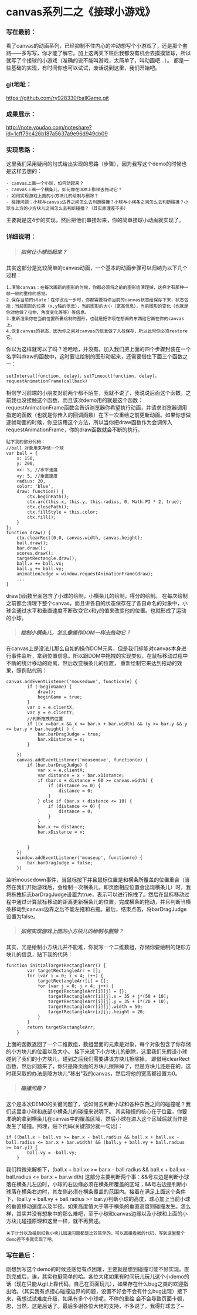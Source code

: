 # canvas系列二之《接球小游戏》
### 写在最前：
看了canvas的动画系列，已经抑制不住内心的冲动想写个小游戏了，还是那个套路——多写写，你才能了解它。加上这两天下班后我都没有机会去摸摸篮球，所以就写了个接球的小游戏（准确的说不能叫游戏，太简单了，叫动画吧...）。
    都是一些基础的实现，有时间你也可以试试，废话说到这里，我们开始吧。
### git地址：
https://github.com/ry928330/ballGame.git
### 成果展示：
http://note.youdao.com/noteshare?id=1cff79c426b187a5637a9e96d949cb09
### 实现思路：
这里我们采用疑问的句式给出实现的思路（步骤），因为我写这个demo的时候也是这样去想的：
    
```
- canvas上画一个小球，如何动起来？
- canvas上画一个横条儿，如何像在DOM上那样去拖动它？
- 如何实现游戏上面的小方块儿的绘制与删除？
- 碰撞问题：小球与canvas边界之间怎么去判断碰撞？小球与小横条之间怎么去判断碰撞？小球与上方的小方块儿之间怎么去判断碰撞？（其实原理差不多）
```

主要就是这4步的实现，然后把他们串接起来，你的简单接球小动画就实现了。
### 详细说明：
> ##### 如何让小球动起来？
其实这部分是比较简单的canvas动画，一个基本的动画步骤可以归纳为以下几个过程：

```
1.清除canvas：在每次画新的图形的时候，你都必须将之前的图形给清理掉，这样才有那种一帧一帧的重绘的感觉。
2.保存当前的state：在你没走一步时，你都需要将你当前的canvas状态给保存下来，状态包括：当前图形的位置（x,y轴的信息），当前图形的大小（宽高信息），当前图形的变化（也就是你对他做了拉伸，角度变化等等）等信息。
3.重新渲染你在当前位置所要绘制的图形，也就是把你现在想画的东西给它画在你的canvas上。
4.恢复canvas的状态，因为你之间对canvas的信息做了入栈保存，所以此时你必须restore它。
```
你以为这样就可以了吗？哈哈哈，并没有。加入我们把上面的四个步骤封装在一个名字叫draw的函数中，这时要让绘制的图形动起来，还需要借住下面三个函数之一：
    
```
setInterval(function, delay)，setTimeout(function, delay)，requestAnimationFrame(callback)
```
相信学习前端的小朋友对前两个都不陌生，我就不说了，我说说后面这个函数，之前我也没接触这个函数，而且该次demo用的就是这个函数：requestAnimationFrame函数会告诉浏览器你希望执行动画，并请求浏览器调用指定的函数（也就是你传入的回调函数）在下一次重绘之前更新动画。如果你想做逐帧动画的时候，你应该用这个方法，所以当你把draw函数作为会调传入requestAnimationFrame，你的draw函数就会不断的执行。
    
    贴下我的部分代码：
    //ball 对象用来存储一个球
	var ball = {
		x: 150,
		y: 200,
		vx: 5, //水平速度
		vy: 5, //垂直速度
		radius: 20,
		color: 'blue',
		draw: function() {
			ctx.beginPath();
			ctx.arc(this.x, this.y, this.radius, 0, Math.PI * 2, true);
			ctx.closePath();
			ctx.fillStyle = this.color;
			ctx.fill();
		}
	};
    function draw() {
		ctx.clearRect(0,0, canvas.width, canvas.height);
    	ball.draw();
    	bar.draw();
    	scores.draw();
    	targetRectangle.draw();
		ball.x += ball.vx;
		ball.y += ball.vy;
		animationJudge = window.requestAnimationFrame(draw);
		...
	}
draw()函数里面包含了小球的绘制，小横条儿的绘制，得分的绘制。
	在每次绘制之前都会清理下整个canvas，而且讲各自的状态保存在了各自命名的对象中，小球会通过水平和垂直速度不断改变它x和y的值来改变他的位置。也就形成了运动的小球。

> ##### 绘制小横条儿，怎么像操作DOM一样去拖动它？
在canvas上是没法儿那么自如的操作DOM元素，但是我们却能对canvas本身进行事件监听，拿到位置信息。所以跟DOM中拖拽的实现类似，在鼠标移动过程中不断的统计移动的距离，然后改变横条儿的位置，
    重新绘制它来达到拖动的效果，照例贴代码：
    
```
canvas.addEventListener('mousedown', function(e) {
		if (!beginGame) {
			draw();
			beginGame = true;
		}
		var x = e.clientX;
		var y = e.clientY;
		//判断拖拽的位置
		if ((x >=bar.x && x <= bar.x + bar.width) && (y >= bar.y && y <= bar.y + bar.height) ) {
			bar.barDragJudge = true;
			bar.xDistance = x;
		}

	})
	canvas.addEventListener('mousemove', function(e) {
		if (bar.barDragJudge) {
			var x = e.clientX;
			var distance = x - bar.xDistance;
			if (bar.x + distance + 60 >= canvas.width) {
				if (distance >= 0) {
					distance = 0;
				}
			} else if (bar.x + distance <= 10) {
				if (distance <= 0) {
					distance = 0;
				}
			}
			bar.x += distance;
			bar.xDistance = x;


		}
	})
	window.addEventListener('mouseup', function(e) {
		bar.barDragJudge = false;
	})
```

监听mousedown事件，当鼠标按下并且鼠标位置是和横条所覆盖的位置重合（当然在我们开始游戏后，会绘制一次横条儿，即页面相应位置会出现横条儿）时，我将拖拽标志barDragJudge设置为true，表示可以进行拖拽了。然后在鼠标移动过程中通过计算鼠标移动的距离更新横条儿的位置，完成横条的拖动，并且判断当横条移动到canvas边界之后不能左拖和右拖。最后，结束点击，将barDragJudge设置为false。

> ##### 如何实现游戏上面的小方块儿的绘制与删除？
其实，光是绘制小方块儿并不能难，你就写一个二维数组，存储你要绘制的矩形方块儿的信息，贴下我的代码：

```
function initialTargetRectangleArr() {
		var targetRectangleArr = [];
		for (var i = 0; i < 4; i++) {
			targetRectangleArr[i] = [];
			for (var j = 0; j < 4; j++) {
				targetRectangleArr[i][j] = {};
				targetRectangleArr[i][j].x = 35 + j*(50 + 10);
				targetRectangleArr[i][j].y = 35 + i*(20 + 10);
				targetRectangleArr[i][j].width = 50;
				targetRectangleArr[i][j].height = 20;
			}
		}
		return targetRectangleArr;
	}
```

上面的函数返回了一个二维数组，数组里面的元素是对象，每个对象包含了你存储的小方块儿的位置以及大小。
接下来说下小方块儿的删除，这里我们先假设小球碰到了我们的小方块儿，碰到之后我们需要讲该方块儿擦除掉，
即借用clearRect函数，然后问题来了，你只是降页面的方块儿擦除掉了，但是方块儿还是在的，这时我采取的办法是降方块儿"移出"我的canvas，然后将他的宽高都设置为0。
	
> ##### 碰撞问题？
这个是本次DEMO的关键问题了，该如何去判断小球和各种东西之间的碰撞呢？我们这里拿小球和底部小横条儿的碰撞来说明下。
其实碰撞的核心在于位置，你要准确的拿到横条儿在canvas中的覆盖区域，然后小球在进入这个区域后就当作是发生了碰撞。照理，贴下代码(关键部分就一句话)：

```
if ((ball.x + ball.vx >= bar.x - ball.radius && ball.x + ball.vx - ball.radius <= bar.x + bar.width) && (ball.y + ball.vy + ball.radius >= bar.y)) {
		ball.vy = -ball.vy;
	}
```

我们稍微来解析下，(ball.x + ball.vx >= bar.x - ball.radius && ball.x + ball.vx - ball.radius <= bar.x + bar.width)
这部分主要判断两个事：&&号左边是判断小球落在横条儿左边时，小球的右边缘必须在横条所覆盖的区域；&&号右边是判断小球落在横条右边时，其左侧必须在横条覆盖的范围内。接着在满足上面这个条件下，(ball.y + ball.vy + ball.radius >= bar.y)判断小球的高度，球心加上当前小球的垂直移动速度以及半径，如果高度值大于等于横条的垂直高度则碰撞发生。怎么样，其实并没有想象中的那么难吧，至于小球和canvas边缘以及小球和上面的小方块儿碰撞原理和这里一样，就不再赘述。

```
关于计分以及碰到红色小块儿加速问题都是比较简单的，可以直接看我的代码，写到这里整个demo差不多就实现了吧。
```


### 写在最后：
刚想到写这个demo的时候还感觉有点困难，主要就是想到碰撞可能不好实现。直到完成后，诶，其实也挺简单的哈。各位大佬如果有时间玩儿玩儿这个小demo的话（现在只能从git上靠代码，自己在页面玩儿），如果存在什么bug之类的欢迎指出哈。（其实我有点担心碰撞边界的问题，设置不好会不会有什么bug出现）接下来，我想试试难度升级，如果有多个小球呢，不停的重绘
会不会导致页面卡顿，恩，当然，这是后话了。最后多谢各位大佬的支持，不多说了，我得打球去了~

